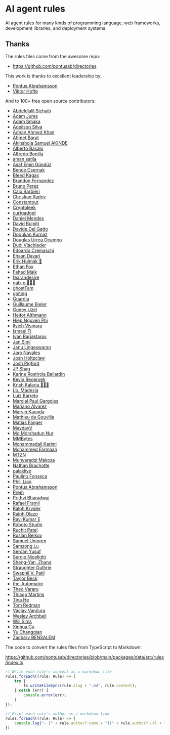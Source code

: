 # AI agent rules

AI agent rules for many kinds of programming language, web frameworks, development libraries, and deployment systems.

## Thanks

The rules files come from the awesome repo:

- <https://github.com/pontusab/directories>

This work is thanks to excellent leadership by:

- [Pontus Abrahamsson](https://x.com/pontusab)
- [Viktor Hofte](https://x.com/viktorhofte)

And to 100+ free open source contributors:

- [Abdeldjalil Sichaib](https://x.com/veroom16)
- [Adam Juras](https://github.com/ajur58)
- [Adam Smaka](https://www.kursfluttera.pl)
- [Adeilson Silva](https://www.adeilson.com.br)
- [Adnan Ahmed Khan](https://github.com/khanadnanxyz)
- [Ahmet Barut](https://twitter.com/baruta_)
- [Akinshola Samuel AKINDE](https://github.com/thisishaykins)
- [Alberto Basalo](https://x.com/AlbertoBasalo)
- [Alfredo Bonilla](https://github.com/brolag)
- [aman satija](http://amansatija.com)
- [Asaf Emin Gündüz](https://github.com/asafwithc)
- [Bence Csernak](https://bencium.io)
- [Bleed Kagax](https://github.com/bleedkagax)
- [Brandon Fernandez](https://github.com/Bran18)
- [Bruno Perez](https://github.com/brunobuddy)
- [Caio Barbieri](https://caio.lombello.com)
- [Christian Radev](https://github.com/hkrd/)
- [Constantout](https://refined.so)
- [Cryptoleek](https://x.com/cryptoleek)
- [curtgadget](https://bsky.app/profile/curtgadget.bsky.social)
- [Daniel Mendes](https://github.com/dmend3z)
- [David Bulpitt](https://blog.d3developments.co.uk)
- [Davide Del Gatto](https://x.com/davidedelgatto)
- [Dogukan Kurnaz](https://github.com/dogukankurnaz)
- [Douglas Urrea Ocampo](https://douglasfugazi.co)
- [Dudi Viachleder](https://github.com/dudi-w)
- [Edoardo Cremaschi](https://github.com/NuclearManatee)
- [Ehsan Davari](https://www.linkedin.com/in/ehsandavari/)
- [Erik Hulmák 🤙](https://x.com/hulmaker)
- [Ethan Fox](https://ethanjamesfox.com)
- [Fahad Malk](https://github.com/fahad-malk)
- [fearandesire](https://github.com/fearandesire)
- [gab-o 👨🏻‍💻](https://x.com/gaboesquivel)
- [ghostFam](https://ghostfam.com/en/)
- [gniting](https://github.com/gniting)
- [Guardia](https://guardia.finance)
- [Guillaume Bieler](https://x.com/GuillaumeBiele)
- [Guney Uzel](https://x.com/guneysol)
- [Heitor Althmann](https://github.com/heitoralthmann)
- [Hiep Nguyen Phi](https://x.com/hiepnp1990)
- [Ilyich Vismara](https://x.com/ilyichv_)
- [Ismael Fi](https://x.com/ismael_fi)
- [Ivan Barjaktarov](https://barjaktarov.se)
- [Jan Siml](https://github.com/svilupp)
- [Janu Lingeswaran](https://boilerplatehub.com/)
- [Jaro Navales](https://github.com/jaronavales)
- [Josh Holtzclaw](https://x.com/JoshuaDevelops)
- [Josh Pigford](https://x.com/Shpigford)
- [JP Shag](https://github.com/JPShag)
- [Karine Rostirola Ballardin](https://github.com/ineBallardin)
- [Kevin Regenrek](https://twitter.com/kregenrek)
- [Krish Kalaria 👨🏻‍💻](https://x.com/KrishKalaria)
- [Lb. Madesia](https://github.com/lbmadesia)
- [Luiz Barreto](https://github.com/llbarre)
- [Marcial Paul Gargoles](https://github.com/marcialpaulg)
- [Mariano Alvarez](https)
- [Marvin Kaunda](https://x.com/KaundaMarvin)
- [Mathieu de Gouville](https://x.com/matdegouville)
- [Matias Fanger](https://x.com/matifanger)
- [MaydayV](https://github.com/MaydayV)
- [Md Morshadun Nur](https://morshadunnur.me)
- [MMBytes](https://mmbytesolutions.com)
- [Mohammadali Karimi](https://github.com/devbymak)
- [Mohammed Farmaan](https://twitter.com/zxcodes)
- [MTZN](https://mtzn.pl)
- [Munyaradzi Makosa](https://x.com/makosamunyaa)
- [Nathan Brachotte](https://x.com/nathanbrachotte)
- [palaklive](https://github.com/palaklive)
- [Paulino Fonseca](https://github.com/paulinofonsecas)
- [Phili Liao](https://x.com/lshoo36)
- [Pontus Abrahamsson](https://twitter.com/pontusab)
- [Prem](https://github.com/premdasvm)
- [Prithvi Bharadwaj](https://twitter.com/maybeprithvi)
- [Rafael Framil](https://rafaelframil.com)
- [Ralph Krysler](https://x.com/RalphEcom)
- [Ralph Olazo](https)
- [Ravi Kumar E](https://github.com/Rudra-ravi)
- [Roboto Studio](https://robotostudio.com)
- [Ruchit Patel](https://twitter.com/ruchit288)
- [Ruslan Belkov](https://github.com/dantetemplar)
- [Samuel Umoren](https://github.com/Umoren)
- [Samzong Lu](https://x.com/samzong_)
- [Sercan Yusuf](https://x.com/sercanyus_)
- [Sergio Nicelight](https://github.com/nicelight)
- [Sheng-Yan, Zhang](https://x.com/yancode)
- [Straughter Guthrie](https://quickcolbert.com)
- [Swapnil V. Patil](https://swapnilpatil.in)
- [Taylor Beck](https://github.com/TaylorBeck)
- [the-Automator](https://the-Automator.com)
- [Theo Vararu](https://x.com/tvararu)
- [Thiago Martins](https://github.com/0xthiagomartins)
- [Tina He](https://twitter.com/fkpxls)
- [Tom Redman](https://x.com/redman)
- [Václav Vančura](https://github.com/vancura)
- [Wesley Archbell](https://github.com/wesleyarchbell)
- [Will Sims](x.com/willsims)
- [Xinhua Gu](https://github.com/xinhuagu)
- [Yu Changqian](https://yu-changqian.github.io/)
- [Zachary BENSALEM](https://www.qredence.ai)

The code to convert the rules files from TypeScript to Markdown:

<https://github.com/pontusab/directories/blob/main/packages/data/src/rules/index.ts>

```ts
// Write each rule's content as a markdown file
rules.forEach((rule: Rule) => {
    try {
        fs.writeFileSync(rule.slug + ".md", rule.content);
    } catch (err) {
        console.error(err);
    )
});

// Print each rule's author as a markdown link
rules.forEach((rule: Rule) => {
    console.log("- [" + rule.author?.name + "](" + rule.author?.url + ")");
})
```
